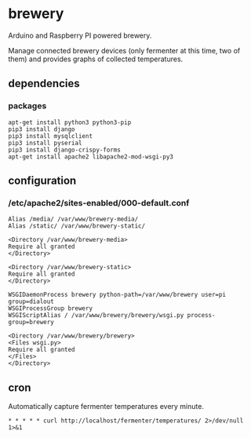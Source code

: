 # brewery

Arduino and Raspberry PI powered brewery.

Manage connected brewery devices (only fermenter at this time, two of them) and provides graphs of collected temperatures.

## dependencies

### packages

```
apt-get install python3 python3-pip
pip3 install django
pip3 install mysqlclient
pip3 install pyserial
pip3 install django-crispy-forms
apt-get install apache2 libapache2-mod-wsgi-py3
```

## configuration

### /etc/apache2/sites-enabled/000-default.conf

```
Alias /media/ /var/www/brewery-media/
Alias /static/ /var/www/brewery-static/

<Directory /var/www/brewery-media>
Require all granted
</Directory>

<Directory /var/www/brewery-static>
Require all granted
</Directory>

WSGIDaemonProcess brewery python-path=/var/www/brewery user=pi group=dialout
WSGIProcessGroup brewery
WSGIScriptAlias / /var/www/brewery/brewery/wsgi.py process-group=brewery

<Directory /var/www/brewery/brewery>
<Files wsgi.py>
Require all granted
</Files>
</Directory>
```

## cron

Automatically capture fermenter temperatures every minute.
```
* * * * * curl http://localhost/fermenter/temperatures/ 2>/dev/null 1>&1
```
